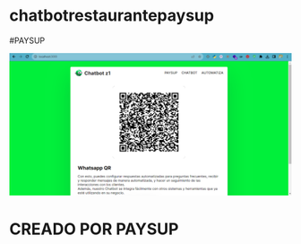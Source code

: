 # chatbotrestaurantepaysup  
#PAYSUP 
</head>
<body>
    <img src="https://github.com/paysup/chatbotrestaurantepaysup/blob/main/proyecto%20de%20bot%20de%20whatsapp%20mr.png" alt="200"> 
    <h1> CREADO POR PAYSUP</h1>
</body>
</html>
